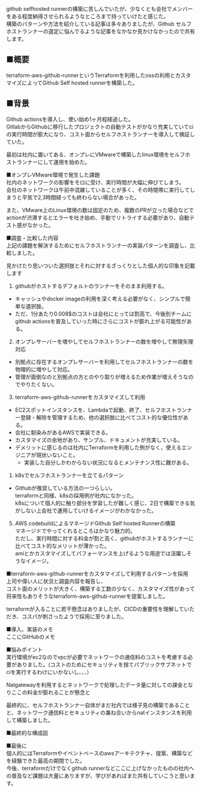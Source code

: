 github selfhosted runnerの構築に苦しんでいたが、少なくとも会社でメンバーをある程度納得させられるようなところまで持っていけたと感じた。  
構築のパターンや方法を紹介している記事は多々ありましたが、Github セルフホストランナーの選定に悩んでるような記事をなかなか見かけなかったので共有します。  
  
## ■概要  
terraform-aws-github-runnerというTerraformを利用したossの利用とカスタマイズによってGithub Self hosted runnerを構築した。  
  
## ■背景  
Github actionsを導入し、使い始め1ヶ月程経過した。  
GitlabからGithubに移行したプロジェクトの自動テストがかなり充実していてciの実行時間が膨大になり、コスト面からセルフホストランナーを導入して検証していた。  
  
最初は社内に置いてある、オンプレにVMwareで構築したlinux環境をセルフホストランナーにして運用を始めた。  
  
■オンプレVMware環境で発生した課題  
社内のネットワークの影響をモロに受け、実行時間が大幅に伸びてしまう。  
会社のネットワークは午前中混雑していることが多く、その時間帯に実行してしまうと平気で2,3時間経っても終わらない場合があった。  
  
また、VMware上のLinux環境の数は固定のため、複数のPRが立った場合などでactionが渋滞するとエラーを吐き始め、手動でリトライする必要があり、自動テスト感がなかった。  
  
  
■調査・比較した内容  
上記の課題を解決するためにセルフホストランナーの実装パターンを調査し、比較しました。  
  
見かけたり思いついた選択肢とそれに対するざっくりとした個人的な印象を記載します  
  
1. githubがホストするデフォルトのランナーをそのまま利用する。  
- キャッシュやdocker imageの利用を深く考える必要がなく、シンプルで簡単な選択肢。  
- ただ、1分あたり0.008$のコストは会社にとっては割高で、今後別チームにgithub actionsを普及していった時にさらにコストが膨れ上がる可能性がある。  
2. オンプレサーバーを増やしてセルフホストランナーの数を増やして無理矢理対応  
- 別拠点に存在するオンプレサーバーを利用してセルフホストランナーの数を物理的に増やして対応。  
- 管理が面倒なのと別拠点の方とのやり取りが増えるため作業が増えそうなのでやりたくない。  
3. terraform-aws-github-runnerをカスタマイズして利用  
- EC2スポットインスタンスを、Lambdaで起動、終了、セルフホストランナー登録・解除を管理するため、他の選択肢に比べてコスト的な優位性がある。  
- 会社に馴染みがあるAWSで実装できる。  
- カスタマイズの余地があり、サンプル、ドキュメントが充実している。  
- デメリットに感じるのは社内にTerraformを利用した例がなく、使えるエンジニアが現状いないこと。  
	- 実装した自分しかわからない状況になるとメンテナンス性に難がある。  
1. k8sでセルフホストランナーを立てるパターン  
- Githubが推奨している方法の一つらしい。  
terraformと同様、k8sの採用例が社内になかった。  
k8sについて個人的に触り部分を学習したが難しく感じ、2日で構築できる気がしない上会社で運用していけるイメージがわかなかった。  
5. AWS codebuildによるマネージドGithub Self hosted Runnerの構築  
マネージドでやってくれるところはかなり魅力的。  
ただし、実行時間に対する料金が割と高く、githubがホストするランナーに比べてコスト的なメリットが薄かった。  
amiとかカスタマイズしてパフォーマンスを上げるような用途では活躍しそうなイメージ。  
  
  
■terraform-aws-github-runnerをカスタマイズして利用するパターンを採用  
上司や偉い人に状況と調査内容を報告し、  
コスト面のメリットが大きく、構築する工数の少なく、カスタマイズ性があって将来性もありそうなterraform-aws-github-runnerを提案しました。  
  
terraformが入ることに若干懸念はありましたが、CICDの重要性を理解していただき、コスパが刺さったようで採用に至りました。  
  
  
■導入、実装のメモ  
ここにGitHubのメモ  
  
  
■悩みポイント  
実行環境がec2なのでvpcが必要でネットワークの通信料のコストを考慮する必要がありました。(コストのためにセキュリティを捨てパブリックサブネットでciを実行するわけにいかないし、、、）  
  
Natgatewayを利用するとネットワークで処理したデータ量に対しての課金となりここの料金が膨れることが懸念と  
  
最終的に、セルフホストランナー自体がまだ社内では様子見の構築であることと、ネットワーク通信料とセキュリティの兼ね合いからnatインスタンスを利用して構築しました。  
  
  
■最終的な構成図  
  
  
■最後に  
個人的にはTerraformやイベントベースのawsアーキテクチャ、提案、構築などを経験できた最高の期間でした。  
今後、terraformだけでなくgithub runnerなどここに上げなかったものの社内への普及など課題は大量にありますが、学びがあればまた共有していこうと思います。